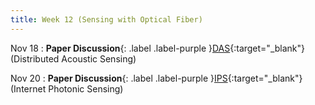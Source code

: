 ```yaml
---
title: Week 12 (Sensing with Optical Fiber)
---
```


Nov 18
: **Paper Discussion**{: .label .label-purple }[DAS](https://app.perusall.com/courses/cos597e_f2025-advanced-topics-in-computer-science-neural-sensing-modeling-and-understanding/das){:target="_blank"} (Distributed
Acoustic Sensing)

Nov 20
: **Paper Discussion**{: .label .label-purple }[IPS](https://app.perusall.com/courses/cos597e_f2025-advanced-topics-in-computer-science-neural-sensing-modeling-and-understanding/ips){:target="_blank"} (Internet
Photonic Sensing)
